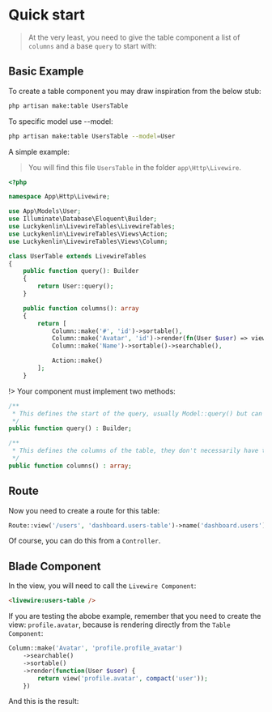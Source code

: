 # Quick start

> At the very least, you need to give the table component a list of `columns` and a base `query` to start with:

## Basic Example
To create a table component you may draw inspiration from the below stub:

```bash
php artisan make:table UsersTable
```

To specific model use --model:

```bash
php artisan make:table UsersTable --model=User
```

A simple example:
> You will find this file `UsersTable` in the folder `app\Http\Livewire`.

```php
<?php

namespace App\Http\Livewire;

use App\Models\User;
use Illuminate\Database\Eloquent\Builder;
use Luckykenlin\LivewireTables\LivewireTables;
use Luckykenlin\LivewireTables\Views\Action;
use Luckykenlin\LivewireTables\Views\Column;

class UserTable extends LivewireTables
{
    public function query(): Builder
    {
        return User::query();
    }

    public function columns(): array
    {
        return [
            Column::make('#', 'id')->sortable(),
            Column::make('Avatar', 'id')->render(fn(User $user) => view('users.avatar')),
            Column::make('Name')->sortable()->searchable(),

            Action::make()
        ];
    }
```

!> Your component must implement two methods:

```php
/**
 * This defines the start of the query, usually Model::query() but can also eager load relationships and counts if needed.
 */
public function query() : Builder;

/**
 * This defines the columns of the table, they don't necessarily have to map to columns on the database table.
 */
public function columns() : array;
```
## Route

Now you need to create a route for this table:

```php
Route::view('/users', 'dashboard.users-table')->name('dashboard.users');
```

Of course, you can do this from a `Controller`.

## Blade Component

In the view, you will need to call the `Livewire Component`:

```html
<livewire:users-table /> 
```

If you are testing the abobe example, remember that you need to create the view: `profile.avatar`, because is rendering directly from the `Table Component`:

```php 
Column::make('Avatar', 'profile.profile_avatar')
    ->searchable()
    ->sortable()
    ->render(function(User $user) {
        return view('profile.avatar', compact('user'));
    })
```

And this is the result:
